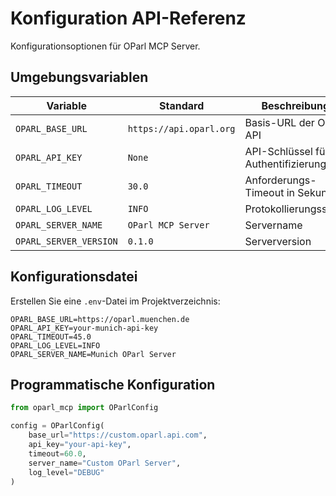 # Konfiguration API-Referenz

Konfigurationsoptionen für OParl MCP Server.

## Umgebungsvariablen

| Variable | Standard | Beschreibung |
|----------|----------|--------------|
| `OPARL_BASE_URL` | `https://api.oparl.org` | Basis-URL der OParl API |
| `OPARL_API_KEY` | `None` | API-Schlüssel für Authentifizierung |
| `OPARL_TIMEOUT` | `30.0` | Anforderungs-Timeout in Sekunden |
| `OPARL_LOG_LEVEL` | `INFO` | Protokollierungsstufe |
| `OPARL_SERVER_NAME` | `OParl MCP Server` | Servername |
| `OPARL_SERVER_VERSION` | `0.1.0` | Serverversion |

## Konfigurationsdatei

Erstellen Sie eine `.env`-Datei im Projektverzeichnis:

```env
OPARL_BASE_URL=https://oparl.muenchen.de
OPARL_API_KEY=your-munich-api-key
OPARL_TIMEOUT=45.0
OPARL_LOG_LEVEL=INFO
OPARL_SERVER_NAME=Munich OParl Server
```

## Programmatische Konfiguration

```python
from oparl_mcp import OParlConfig

config = OParlConfig(
    base_url="https://custom.oparl.api.com",
    api_key="your-api-key",
    timeout=60.0,
    server_name="Custom OParl Server",
    log_level="DEBUG"
)
```
